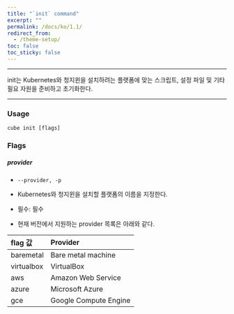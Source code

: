 ```yaml
---
title: "`init` command"
excerpt: ""
permalink: /docs/ko/1.1/
redirect_from:
  - /theme-setup/
toc: false
toc_sticky: false
---
```


---
init는 Kubernetes와 청지윈을 설치하려는 플랫폼에 맞는 스크립트, 설정 파일 및 기타 필요 자원을 준비하고 초기화한다.

---

### Usage

`cube init [flags]`

### Flags

##### provider

* `--provider, -p`

* Kubernetes와 청지윈을 설치할 플랫폼의 이름을 지정한다.

* 필수: 필수

* 현재 버전에서 지원하는 provider 목록은 아래와 같다.

| flag 값 | Provider |
| :--- | :--- |
| baremetal | Bare metal machine |
| virtualbox | VirtualBox |
| aws | Amazon Web Service |
| azure | Microsoft Azure |
| gce | Google Compute Engine |
